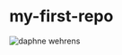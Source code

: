 # my-first-repo
![daphne wehrens](https://images.ctfassets.net/h0r08og5wngf/2wTbtRVWZZUSYwY2naAKJP/f1238a666532c8b5023c462a07b2dd72/Jo.jpg?fit=thumb&w=1200&h=675&fm=jpg)
